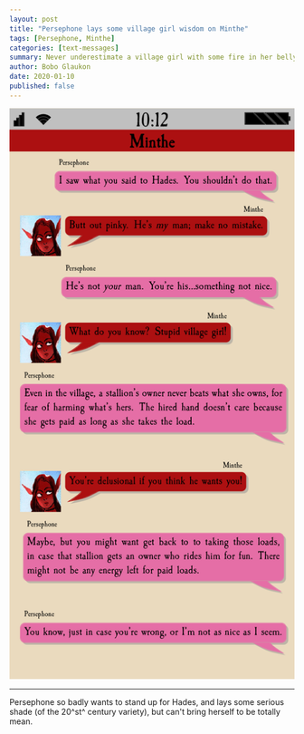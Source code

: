 ```yaml
---
layout: post
title: "Persephone lays some village girl wisdom on Minthe"
tags: [Persephone, Minthe]
categories: [text-messages]
summary: Never underestimate a village girl with some fire in her belly.
author: Bobo Glaukon
date: 2020-01-10
published: false
---
```


![An owner never beats their own valuable horse](/assets/img/horse.png)

<hr>

Persephone so badly wants to stand up for Hades, and lays some serious shade (of the 20^st^ century variety), but can't bring herself to be totally mean.
